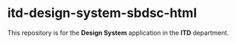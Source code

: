 # itd-design-system-sbdsc-html

This repository is for the **Design System** application in the **ITD** department.
